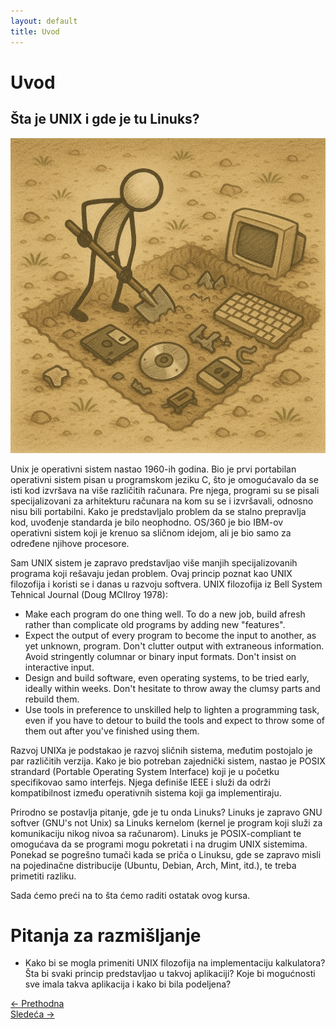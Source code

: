 ```yaml
---
layout: default
title: Uvod
---
```


<link rel="stylesheet" href="/UNIX-beginner-course/assets/css/custom.css">

# Uvod

## Šta je UNIX i gde je tu Linuks?

![istorija](../assets/diagrams/history_diagram.png)

Unix je operativni sistem nastao 1960-ih godina. Bio je prvi portabilan operativni sistem pisan u programskom jeziku C, što je omogućavalo da se isti kod izvršava na više različitih računara. Pre njega, programi su se pisali specijalizovani za arhitekturu računara na kom su se i izvršavali, odnosno nisu bili portabilni. Kako je predstavljalo problem da se stalno prepravlja kod, uvođenje standarda je bilo neophodno. OS/360 je bio IBM-ov operativni sistem koji je krenuo sa sličnom idejom, ali je bio samo za određene njihove procesore.

Sam UNIX sistem je zapravo predstavljao više manjih specijalizovanih programa koji rešavaju jedan problem. Ovaj princip poznat kao UNIX filozofija i koristi se i danas u razvoju softvera. UNIX filozofija iz Bell System Tehnical Journal (Doug MCIlroy 1978):
  * Make each program do one thing well. To do a new job, build afresh rather than complicate old programs by adding new "features".
  * Expect the output of every program to become the input to another, as yet unknown, program. Don't clutter output with extraneous information. Avoid stringently columnar or binary input formats. Don't insist on interactive input.
  * Design and build software, even operating systems, to be tried early, ideally within weeks. Don't hesitate to throw away the clumsy parts and rebuild them.
  * Use tools in preference to unskilled help to lighten a programming task, even if you have to detour to build the tools and expect to throw some of them out after you've finished using them.

Razvoj UNIXa je podstakao je razvoj sličnih sistema, međutim postojalo je par različitih verzija. Kako je bio potreban zajednički sistem, nastao je POSIX strandard (Portable Operating System Interface) koji je u početku specifikovao samo interfejs. Njega definiše IEEE i služi da održi kompatibilnost između operativnih sistema koji ga implementiraju. 

Prirodno se postavlja pitanje, gde je tu onda Linuks? Linuks je zapravo GNU softver (GNU's not Unix) sa Linuks kernelom (kernel je program koji služi za komunikaciju nikog nivoa sa računarom). Linuks je POSIX-compliant te omogućava da se programi mogu pokretati i na drugim UNIX sistemima. Ponekad se pogrešno tumači kada se priča o Linuksu, gde se zapravo misli na pojedinačne distribucije (Ubuntu, Debian, Arch, Mint, itd.), te treba primetiti razliku.

Sada ćemo preći na to šta ćemo raditi ostatak ovog kursa.

# Pitanja za razmišljanje
* Kako bi se mogla primeniti UNIX filozofija na implementaciju kalkulatora? Šta bi svaki princip predstavljao u takvoj aplikaciji? Koje bi mogućnosti sve imala takva aplikacija i kako bi bila podeljena?

<div class="nav-buttons-wrapper">
  <div class="nav-left">
    <a href="../index.html" class="button-nav">← Prethodna</a>
  </div>
  <div class="nav-right">
    <a href="1_2-bash.html" class="button-nav">Sledeća →</a>
  </div>
</div>